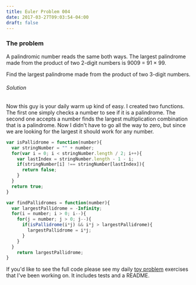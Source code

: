 ```yaml
---
title: Euler Problem 004
date: 2017-03-27T09:03:54-04:00
draft: false
---
```

### The problem

A palindromic number reads the same both ways. The largest palindrome made from the product of two 2-digit numbers is 9009 = 91 × 99.

Find the largest palindrome made from the product of two 3-digit numbers.

###### Solution ######

Now this guy is your daily warm up kind of easy. I created two functions. The first one simply checks a number to see if it is a palindrome. The second one accepts a number finds the largest multiplication combination that is a palindrome. Now I didn't have to go all the way to zero, but since we are looking for the largest it should work for any number. 

```javascript
var isPallidrome = function(number){
  var stringNumber = "" + number;
  for(var i = 0; i < stringNumber.length / 2; i++){
    var lastIndex = stringNumber.length - 1 - i;
    if(stringNumber[i] !== stringNumber[lastIndex]){
      return false;
    }
  }
  return true;
}

var findPallidromes = function(number){
  var largestPallidrome = -Infinity;
  for(i = number; i > 0; i--){
    for(j = number; j > 0; j--){
      if(isPallidrome(i*j) && i*j > largestPallidrome){
        largestPallidrome = i*j;
      }
    }
  }
    return largestPallidrome;
}
```

If you'd like to see the full code please see my daily [toy problem](https://github.com/charltonaustin/toy-problems/) exercises that I've been working on. It includes tests and a README.
